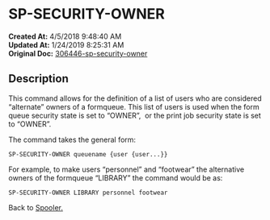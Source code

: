 # SP-SECURITY-OWNER

**Created At:** 4/5/2018 9:48:40 AM  
**Updated At:** 1/24/2019 8:25:31 AM  
**Original Doc:** [306446-sp-security-owner](https://docs.jbase.com/44205-spooler/306446-sp-security-owner)  


## Description 

This command allows for the definition of a list of users who are considered “alternate” owners of a formqueue. This list of users is used when the form queue security state is set to “OWNER”,  or the print job security state is set to “OWNER”.

The command takes the general form:

```
SP-SECURITY-OWNER queuename {user {user...}}
```

For example, to make users “personnel” and “footwear” the alternative owners of the formqueue “LIBRARY” the command would be as:

```
SP-SECURITY-OWNER LIBRARY personnel footwear
```



Back to [Spooler.](jbase-spooler)


